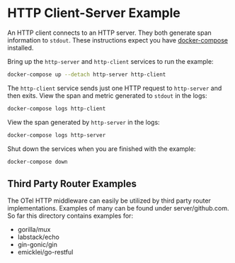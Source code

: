 # HTTP Client-Server Example

An HTTP client connects to an HTTP server. They both generate span information to `stdout`.
These instructions expect you have [docker-compose](https://docs.docker.com/compose/) installed.

Bring up the `http-server` and `http-client` services to run the example:
```sh
docker-compose up --detach http-server http-client
```

The `http-client` service sends just one HTTP request to `http-server` and then exits. View the span and metric generated to `stdout` in the logs:
```sh
docker-compose logs http-client
```

View the span generated by `http-server` in the logs:
```sh
docker-compose logs http-server
```

Shut down the services when you are finished with the example:
```sh
docker-compose down
```

## Third Party Router Examples
The OTel HTTP middleware can easily be utilized by third party router implementations. Examples
of many can be found under server/github.com. So far this directory contains examples for:
- gorilla/mux
- labstack/echo
- gin-gonic/gin
- emicklei/go-restful
